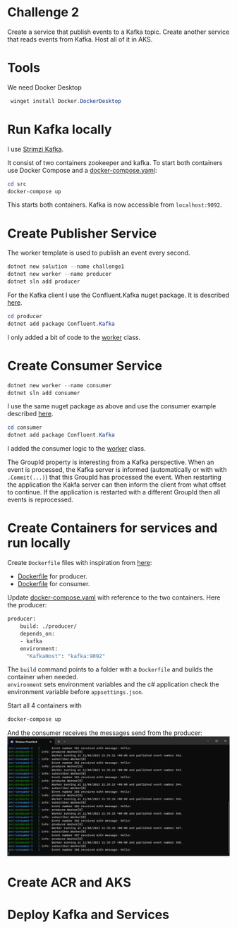 # Challenge 2

Create a service that publish events to a Kafka topic. Create another service that reads events from Kafka. Host all of it in AKS.

# Tools
We need Docker Desktop 
```powershell
 winget install Docker.DockerDesktop
```

# Run Kafka locally

I use [Strimzi Kafka](https://strimzi.io/).

It consist of two containers zookeeper and kafka. 
To start both containers use Docker Compose and a [docker-compose.yaml](src/docker-compose.yaml): 

```powershell
cd src
docker-compose up
``` 

This starts both containers. Kafka is now accessible from `localhost:9092`. 

# Create Publisher Service

The worker template is used to publish an event every second.

```powershell
dotnet new solution --name challenge1
dotnet new worker --name producer
dotnet sln add producer
```

For the Kafka client I use the Confluent.Kafka nuget package. 
It is described [here](https://docs.confluent.io/kafka-clients/dotnet/current/overview.html).

```powershell
cd producer
dotnet add package Confluent.Kafka
```

I only added a bit of code to the [worker](src/producer/Worker.cs) class.

# Create Consumer Service

```powershell
dotnet new worker --name consumer
dotnet sln add consumer
```

I use the same nuget package as above and use the consumer example described [here](https://docs.confluent.io/kafka-clients/dotnet/current/overview.html). 


```powershell
cd consumer
dotnet add package Confluent.Kafka
```

I added the consumer logic to the [worker](src/consumer/Worker.cs) class. 

The GroupId property is interesting from a Kafka perspective. When an event is processed, the Kafka server is informed (automatically or with with `.Commit(...)`) that this GroupId has processed the event. When restarting the application the Kakfa server can then inform the client from what offset to continue. If the application is restarted with a different GroupId then all events is reprocessed. 

# Create Containers for services and run locally

Create `Dockerfile` files with inspiration from [here](https://learn.microsoft.com/en-us/dotnet/core/extensions/cloud-service?pivots=cli):
* [Dockerfile](src/producer/Dockerfile) for producer.
* [Dockerfile](src/consumer/Dockerfile) for consumer.


Update [docker-compose.yaml](docker-compose.yaml) with reference to the two containers. Here the producer:

```dockerfile
producer:
    build: ./producer/
    depends_on:
    - kafka
    environment:
      "KafkaHost": "kafka:9092"
```

The `build` command points to a folder with a `Dockerfile` and builds the container when needed.  
`environment` sets environment variables and the c# application check the environment variable before `appsettings.json`. 

Start all 4 containers with 
```powershell
docker-compose up
```
And the consumer receives the messages send from the producer:
![Screenshot1](doc/screenshot1.png)



# Create ACR and AKS 

# Deploy Kafka and Services 
